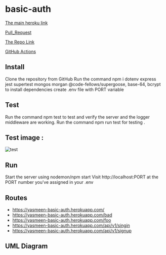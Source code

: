 # basic-auth
[The main heroku link](https://yasmeen-basic-auth.herokuapp.com/)

[Pull_Request](https://github.com/yasmeenokh/basic-auth/pull/1)

[The Repo Link](https://github.com/yasmeenokh/basic-auth)

[GitHub Actions](https://github.com/yasmeenokh/basic-auth/actions)

## Install
Clone the repository from GitHub
Run the command npm i dotenv express jest supertest mongos morgan @code-fellows/supergoose, base-64, bcrypt to install dependencies
create .env file with PORT variable
## Test
Run the command npm test to test and verify the server and the logger middleware  are working.
Run the command npm run test for testing .

## Test image : 
![test](./images/test-lab07.png)

## Run
Start the server using nodemon/npm start
Visit http://localhost:PORT at the PORT number you've assigned in your .env

## Routes
* https://yasmeen-basic-auth.herokuapp.com/
* https://yasmeen-basic-auth.herokuapp.com/bad
* https://yasmeen-basic-auth.herokuapp.com/foo
* https://yasmeen-basic-auth.herokuapp.com/api/v1/singin
* https://yasmeen-basic-auth.herokuapp.com/api/v1/signup

## UML Diagram